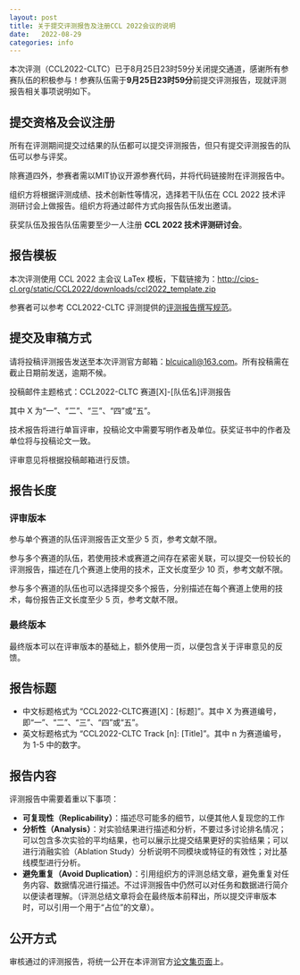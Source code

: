 ```yaml
---
layout: post
title: 关于提交评测报告及注册CCL 2022会议的说明
date:   2022-08-29
categories: info
---
```


本次评测（CCL2022-CLTC）已于8月25日23时59分关闭提交通道，感谢所有参赛队伍的积极参与！参赛队伍需于**9月25日23时59分**前提交评测报告，现就评测报告相关事项说明如下。

## 提交资格及会议注册

所有在评测期间提交过结果的队伍都可以提交评测报告，但只有提交评测报告的队伍可以参与评奖。

除赛道四外，参赛者需以MIT协议开源参赛代码，并将代码链接附在评测报告中。

组织方将根据评测成绩、技术创新性等情况，选择若干队伍在 CCL 2022 技术评测研讨会上做报告。组织方将通过邮件方式向报告队伍发出邀请。

获奖队伍及报告队伍需要至少一人注册 **CCL 2022 技术评测研讨会**。

## 报告模板

本次评测使用 CCL 2022 主会议 LaTex 模板，下载链接为：http://cips-cl.org/static/CCL2022/downloads/ccl2022_template.zip

参赛者可以参考 CCL2022-CLTC 评测提供的[评测报告撰写规范](report-writing.html)。

## 提交及审稿方式

请将投稿评测报告发送至本次评测官方邮箱：[blcuicall@163.com](mailto:blcuicall@163.com)。所有投稿需在截止日期前发送，逾期不候。

投稿邮件主题格式：CCL2022-CLTC 赛道[X]-[队伍名]评测报告

其中 X 为“一”、“二”、“三”、“四”或“五”。

技术报告将进行单盲评审，投稿论文中需要写明作者及单位。获奖证书中的作者及单位将与投稿论文一致。

评审意见将根据投稿邮箱进行反馈。

## 报告长度

### 评审版本

参与单个赛道的队伍评测报告正文至少 5 页，参考文献不限。

参与多个赛道的队伍，若使用技术或赛道之间存在紧密关联，可以提交一份较长的评测报告，描述在几个赛道上使用的技术，正文长度至少 10 页，参考文献不限。

参与多个赛道的队伍也可以选择提交多个报告，分别描述在每个赛道上使用的技术，每份报告正文长度至少 5 页，参考文献不限。

### 最终版本

最终版本可以在评审版本的基础上，额外使用一页，以便包含关于评审意见的反馈。

## 报告标题

- 中文标题格式为 “CCL2022-CLTC赛道[X]：[标题]”。其中 X 为赛道编号，即“一”、“二”、“三”、“四”或“五”。
- 英文标题格式为 “CCL2022-CLTC Track [n]: [Title]”。其中 n 为赛道编号，为 1-5 中的数字。

## 报告内容

评测报告中需要着重以下事项：

- **可复现性（Replicability）**：描述尽可能多的细节，以便其他人复现您的工作
- **分析性（Analysis）**：对实验结果进行描述和分析，不要过多讨论排名情况；可以包含多次实验的平均结果，也可以展示比提交结果更好的实验结果；可以进行消融实验（Ablation Study）分析说明不同模块或特征的有效性；对比基线模型进行分析。
- **避免重复（Avoid Duplication）**：引用组织方的评测总结文章，避免重复对任务内容、数据情况进行描述。不过评测报告中仍然可以对任务和数据进行简介以便读者理解。（评测总结文章将会在最终版本前释出，所以提交评审版本时，可以引用一个用于“占位”的文章）。

## 公开方式

审核通过的评测报告，将统一公开在本评测官方[论文集页面](/report/)上。